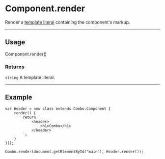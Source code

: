 # Component.render

Render a [template literal](https://developer.mozilla.org/en-US/docs/Web/JavaScript/Reference/Template_literals) containing the component's markup.

----------------------------------------------------------------------

## Usage

Component.render() 

### Returns

`string` A template literal.

----------------------------------------------------------------------

## Example

	var Header = new class extends Combo.Component {
		render() {
			return `
				<header>
					<h1>Combo</h1>
				</header>
			`;
		}
	}();

	Combo.render(document.getElementById("main"), Header.render());